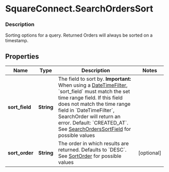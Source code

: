 # SquareConnect.SearchOrdersSort

### Description

Sorting options for a query. Returned Orders will always be sorted on a timestamp.

## Properties
Name | Type | Description | Notes
------------ | ------------- | ------------- | -------------
**sort_field** | **String** | The field to sort by.  __Important:__ When using a [DateTimeFilter](#type-searchordersfilter), &#x60;sort_field&#x60; must match the set time range field. If this field does not match the time range field in &#x60;DateTimeFilter&#x60;, SearchOrder will return an error.  Default: &#x60;CREATED_AT&#x60;. See [SearchOrdersSortField](#type-searchorderssortfield) for possible values | 
**sort_order** | **String** | The order in which results are returned. Defaults to &#x60;DESC&#x60;. See [SortOrder](#type-sortorder) for possible values | [optional] 


